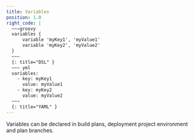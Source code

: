 ```yaml
---
title: Variables
position: 1.0
right_code: |
  ~~~groovy
  variables {
      variable 'myKey1', 'myValue1'
      variable 'myKey2', 'myValue2'
  }
  ~~~
  {: title="DSL" }
  ~~~ yml
  variables:
    - key: myKey1
      value: myValue1
    - key: myKey2
      value: myValue2
  ~~~
  {: title="YAML" }
---
```

Variables can be declared in build plans, deployment project environment and plan branches.

